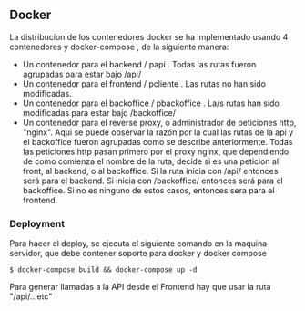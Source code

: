 ## Docker

La distribucion de los contenedores docker se ha implementado usando 4 contenedores y docker-compose , de la siguiente manera:
* Un contenedor para el backend / papi . Todas las rutas fueron agrupadas para estar bajo /api/
* Un contenedor para el frontend / pcliente . Las rutas no han sido modificadas.
* Un contenedor para el backoffice / pbackoffice . La/s rutas han sido modificadas para estar bajo /backoffice/
* Un contenedor para el reverse proxy, o administrador de peticiones http, "nginx". Aqui se puede observar la razón por la cual las rutas de la api y el backoffice fueron agrupadas como se describe anteriormente. Todas las peticiones http pasan primero por el proxy nginx, que dependiendo de como comienza el nombre de la ruta, decide si es una peticion al front, al backend, o al backoffice. Si la ruta inicia con /api/ entonces será para el backend. Si inicia con /backoffice/ entonces será para el backoffice. Si no es ninguno de estos casos, entonces sera para el frontend.

### Deployment

Para hacer el deploy, se ejecuta el siguiente comando en la maquina servidor, que debe contener soporte para docker y docker compose

`$ docker-compose build && docker-compose up -d`

Para generar llamadas a la API desde el Frontend hay que usar la ruta "/api/...etc"